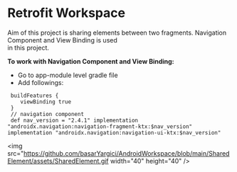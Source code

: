 # Retrofit Workspace

Aim of this project is sharing elements between two fragments. Navigation Component and View Binding is used  
in this project.

**To work with Navigation Component and View Binding:**

- Go to app-module level gradle file
- Add followings:

```   
 buildFeatures {  
    viewBinding true
 }      
 // navigation component  
 def nav_version = "2.4.1" implementation "androidx.navigation:navigation-fragment-ktx:$nav_version" implementation "androidx.navigation:navigation-ui-ktx:$nav_version"  
```
<img src="https://github.com/basarYargici/AndroidWorkspace/blob/main/SharedElement/assets/SharedElement.gif width="40" height="40" />
